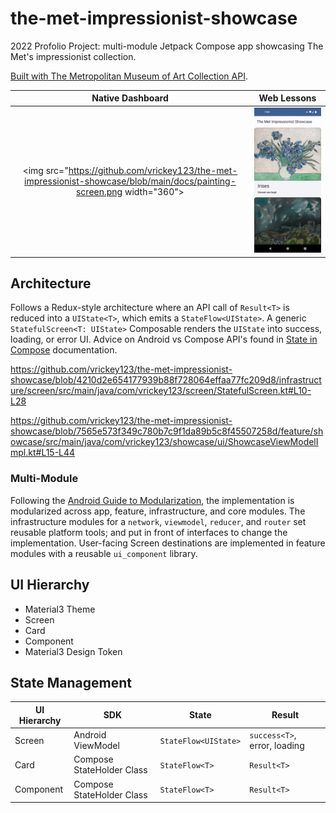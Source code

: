 # the-met-impressionist-showcase
2022 Profolio Project: multi-module Jetpack Compose app showcasing The Met's impressionist collection. 

[Built with The Metropolitan Museum of Art Collection API](https://metmuseum.github.io/).

Native Dashboard             |  Web Lessons
:-------------------------:|:-------------------------:
<img src="https://github.com/vrickey123/the-met-impressionist-showcase/blob/main/docs/painting-screen.png width="360">  |  <img src=https://github.com/vrickey123/the-met-impressionist-showcase/blob/main/docs/showcase-screen.png width="360">

## Architecture
Follows a Redux-style architecture where an API call of `Result<T>` is reduced into a `UIState<T>`, which emits a `StateFlow<UIState>`. A generic `StatefulScreen<T: UIState>` Composable renders the `UIState` into success, loading, or error UI. Advice on Android vs Compose API's found in [State in Compose](https://developer.android.com/jetpack/compose/state) documentation.

https://github.com/vrickey123/the-met-impressionist-showcase/blob/4210d2e654177939b88f728064effaa77fc209d8/infrastructure/screen/src/main/java/com/vrickey123/screen/StatefulScreen.kt#L10-L28

https://github.com/vrickey123/the-met-impressionist-showcase/blob/7565e573f349c780b7c9f1da89b5c8f45507258d/feature/showcase/src/main/java/com/vrickey123/showcase/ui/ShowcaseViewModelImpl.kt#L15-L44

### Multi-Module
Following the [Android Guide to Modularization](https://developer.android.com/topic/modularization), the implementation is modularized across app, feature, infrastructure, and core modules. The infrastructure modules for a `network`, `viewmodel`, `reducer`, and `router` set reusable platform tools; and put in front of interfaces to change the implementation. User-facing Screen destinations are implemented in feature modules with a reusable `ui_component` library.

## UI Hierarchy
- Material3 Theme
- Screen
- Card
- Component
- Material3 Design Token

## State Management
| UI Hierarchy  | SDK  | State  | Result  |
|---|---|---|---|
| Screen  | Android ViewModel  | `StateFlow<UIState>`  | `success<T>`, error, loading  |
| Card  | Compose StateHolder Class  | `StateFlow<T>`  | `Result<T>`  |
| Component  | Compose StateHolder Class  | `StateFlow<T>`  | `Result<T>`  |
